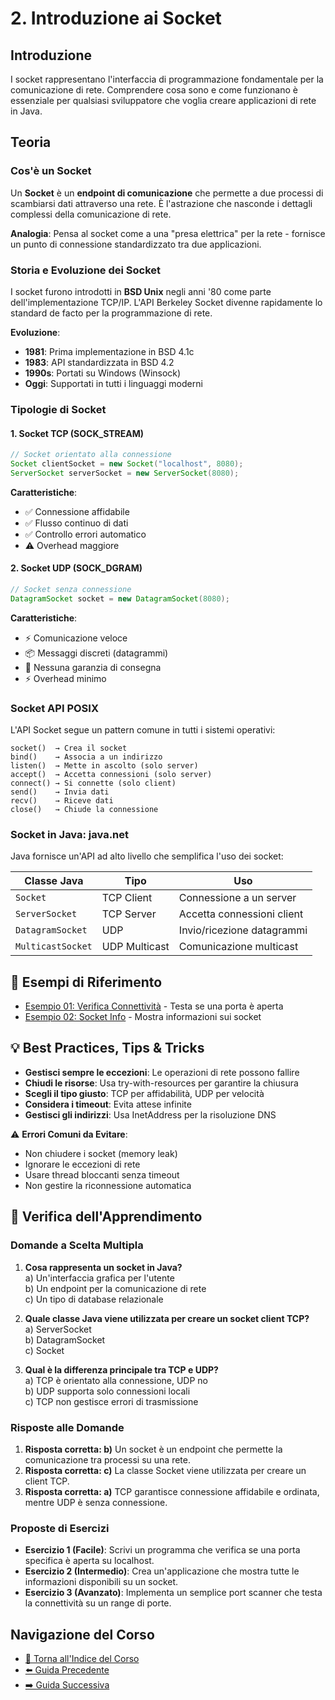 # 2. Introduzione ai Socket

## Introduzione
I socket rappresentano l'interfaccia di programmazione fondamentale per la comunicazione di rete. Comprendere cosa sono e come funzionano è essenziale per qualsiasi sviluppatore che voglia creare applicazioni di rete in Java.

## Teoria

### Cos'è un Socket

Un **Socket** è un **endpoint di comunicazione** che permette a due processi di scambiarsi dati attraverso una rete. È l'astrazione che nasconde i dettagli complessi della comunicazione di rete.

**Analogia**: Pensa al socket come a una "presa elettrica" per la rete - fornisce un punto di connessione standardizzato tra due applicazioni.

### Storia e Evoluzione dei Socket

I socket furono introdotti in **BSD Unix** negli anni '80 come parte dell'implementazione TCP/IP. L'API Berkeley Socket divenne rapidamente lo standard de facto per la programmazione di rete.

**Evoluzione**:
- **1981**: Prima implementazione in BSD 4.1c
- **1983**: API standardizzata in BSD 4.2  
- **1990s**: Portati su Windows (Winsock)
- **Oggi**: Supportati in tutti i linguaggi moderni

### Tipologie di Socket

#### 1. Socket TCP (SOCK_STREAM)
```java
// Socket orientato alla connessione
Socket clientSocket = new Socket("localhost", 8080);
ServerSocket serverSocket = new ServerSocket(8080);
```

**Caratteristiche**:
- ✅ Connessione affidabile
- ✅ Flusso continuo di dati  
- ✅ Controllo errori automatico
- ⚠️ Overhead maggiore

#### 2. Socket UDP (SOCK_DGRAM)
```java
// Socket senza connessione
DatagramSocket socket = new DatagramSocket(8080);
```

**Caratteristiche**:
- ⚡ Comunicazione veloce
- 📦 Messaggi discreti (datagrammi)
- 🚫 Nessuna garanzia di consegna
- ⚡ Overhead minimo

### Socket API POSIX

L'API Socket segue un pattern comune in tutti i sistemi operativi:

```
socket()  → Crea il socket
bind()    → Associa a un indirizzo
listen()  → Mette in ascolto (solo server)
accept()  → Accetta connessioni (solo server)
connect() → Si connette (solo client)
send()    → Invia dati
recv()    → Riceve dati
close()   → Chiude la connessione
```

### Socket in Java: java.net

Java fornisce un'API ad alto livello che semplifica l'uso dei socket:

| **Classe Java** | **Tipo** | **Uso** |
|----------------|----------|---------|
| `Socket` | TCP Client | Connessione a un server |
| `ServerSocket` | TCP Server | Accetta connessioni client |
| `DatagramSocket` | UDP | Invio/ricezione datagrammi |
| `MulticastSocket` | UDP Multicast | Comunicazione multicast |

## 🔗 Esempi di Riferimento

- [Esempio 01: Verifica Connettività](./esempi/TestConnettivita.java) - Testa se una porta è aperta
- [Esempio 02: Socket Info](./esempi/SocketInfo.java) - Mostra informazioni sui socket

## 💡 Best Practices, Tips & Tricks

- **Gestisci sempre le eccezioni**: Le operazioni di rete possono fallire
- **Chiudi le risorse**: Usa try-with-resources per garantire la chiusura
- **Scegli il tipo giusto**: TCP per affidabilità, UDP per velocità
- **Considera i timeout**: Evita attese infinite
- **Gestisci gli indirizzi**: Usa InetAddress per la risoluzione DNS

⚠️ **Errori Comuni da Evitare**:
- Non chiudere i socket (memory leak)
- Ignorare le eccezioni di rete
- Usare thread bloccanti senza timeout
- Non gestire la riconnessione automatica

## 🧠 Verifica dell'Apprendimento

### Domande a Scelta Multipla

1. **Cosa rappresenta un socket in Java?**  
    a) Un'interfaccia grafica per l'utente  
    b) Un endpoint per la comunicazione di rete  
    c) Un tipo di database relazionale

2. **Quale classe Java viene utilizzata per creare un socket client TCP?**  
    a) ServerSocket  
    b) DatagramSocket  
    c) Socket

3. **Qual è la differenza principale tra TCP e UDP?**  
    a) TCP è orientato alla connessione, UDP no  
    b) UDP supporta solo connessioni locali  
    c) TCP non gestisce errori di trasmissione

### Risposte alle Domande
1. **Risposta corretta: b)** Un socket è un endpoint che permette la comunicazione tra processi su una rete.
2. **Risposta corretta: c)** La classe Socket viene utilizzata per creare un client TCP.
3. **Risposta corretta: a)** TCP garantisce connessione affidabile e ordinata, mentre UDP è senza connessione.

### Proposte di Esercizi
- **Esercizio 1 (Facile)**: Scrivi un programma che verifica se una porta specifica è aperta su localhost.
- **Esercizio 2 (Intermedio)**: Crea un'applicazione che mostra tutte le informazioni disponibili su un socket.
- **Esercizio 3 (Avanzato)**: Implementa un semplice port scanner che testa la connettività su un range di porte.

## Navigazione del Corso
- [📑 Torna all'Indice del Corso](../README.md)
- [⬅️ Guida Precedente](01-Concetti-Fondamentali-Networking.md)
- [➡️ Guida Successiva](03-Architetture-Client-Server.md)